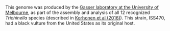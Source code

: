 [//]: # (Created by ./bin/manage_files.pl from ./species/Trichinella_pseudospiralis/ISS470PRJNA257433/Trichinella_pseudospiralis_ISS470PRJNA257433.assembly.html on Mon Jul  6 10:05:57 2020)
This genome was produced by the [Gasser laboratory at the University of Melbourne](http://www.gasserlab.org/), as part of the assembly and analysis of all 12 recognized _Trichinella_ species (described in [Korhonen et al (2016)](http://europepmc.org/abstract/MED/26830005)). This strain, ISS470, had a black vulture from the United States as its original host.
